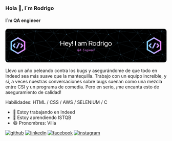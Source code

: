 ### Hola 👋, I´m Rodrigo
#### I´m QA engineer
![I´m QA engineer](https://github.com/Villaffc/Villaffc/blob/3e95ac3904995540edda8427d255b3b297ba7201/github-header-image.png)

Llevo un año peleando contra los bugs y asegurándome de que todo en Indeed sea más suave que la mantequilla. Trabajo con un equipo increíble, y sí, a veces nuestras conversaciones sobre bugs suenan como una mezcla entre CSI y un programa de comedia. Pero en serio, ¡me encanta esto de aseguramiento de calidad!


Habilidades: HTML / CSS / AWS / SELENIUM / C

- 🔭 Estoy trabajando en Indeed 
- 🌱 Estoy aprendiendo ISTQB 
- 😄 Pronombres: Villa 


[<img src='https://cdn.jsdelivr.net/npm/simple-icons@3.0.1/icons/github.svg' alt='github' height='40'>](https://github.com/Villaffc)  [<img src='https://cdn.jsdelivr.net/npm/simple-icons@3.0.1/icons/linkedin.svg' alt='linkedin' height='40'>](www.linkedin.com/in/rodrigo-villarroel-calderon-2590aa140)  [<img src='https://cdn.jsdelivr.net/npm/simple-icons@3.0.1/icons/facebook.svg' alt='facebook' height='40'>](https://www.facebook.com/https://www.facebook.com/Villaffc10)  [<img src='https://cdn.jsdelivr.net/npm/simple-icons@3.0.1/icons/instagram.svg' alt='instagram' height='40'>](https://www.instagram.com/https://www.instagram.com/villaffc10//)  


